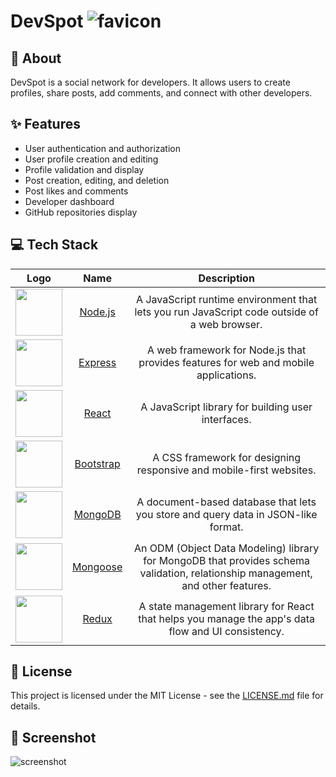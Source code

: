 ##

# DevSpot ![favicon](https://raw.githubusercontent.com/dzenis-h/devSpot/master/client/public/favicon.ico)

## 📝 About

DevSpot is a social network for developers. It allows users to create profiles, share posts, add comments, and connect with other developers.

## ✨ Features

- User authentication and authorization
- User profile creation and editing
- Profile validation and display
- Post creation, editing, and deletion
- Post likes and comments
- Developer dashboard
- GitHub repositories display

## 💻 Tech Stack

| Logo | Name | Description |
|:----:|:----:|:-----------:|
| <img src="https://nodejs.org/static/images/logos/nodejs-new-pantone-black.svg" width="75" height="75" align="center"> | [Node.js](https://nodejs.org/en/docs/) | A JavaScript runtime environment that lets you run JavaScript code outside of a web browser. |
| <img src="https://expressjs.com/images/express-facebook-share.png" width="75" height="75" align="center"> | [Express](https://expressjs.com/en/api.html) | A web framework for Node.js that provides features for web and mobile applications. |
| <img src="https://upload.wikimedia.org/wikipedia/commons/thumb/a/a7/React-icon.svg/1200px-React-icon.svg.png" width="75" height="75" align="center"> | [React](https://reactjs.org/docs/getting-started.html) | A JavaScript library for building user interfaces. |
| <img src="https://upload.wikimedia.org/wikipedia/commons/b/b2/Bootstrap_logo.svg" width="75" height="75" align="center"> | [Bootstrap](https://getbootstrap.com/docs/5.1/getting-started/introduction/) | A CSS framework for designing responsive and mobile-first websites. |
| <img src="https://mpng.hippopng.com/20190401/zsf/kisspng-mongodb-document-oriented-database-nosql-openshift-web-app-development-servcie-in-dehradun-5ca1b8cb8a0f32.3708278115541024755655.jpg" width="75" height="75" align="center"> | [MongoDB](https://www.mongodb.com/brand-resources) | A document-based database that lets you store and query data in JSON-like format. |
| <img src="https://mongoosejs.com/docs/images/mongoose5_62x30_transparent.png" width="75" height="75" align="center"> | [Mongoose](https://mongoosejs.com/docs/) | An ODM (Object Data Modeling) library for MongoDB that provides schema validation, relationship management, and other features. |
| <img src="https://redux.js.org/img/redux-logo-landscape.png" width="75" height="75" align="center"> | [Redux](https://redux.js.org/introduction/getting-started) | A state management library for React that helps you manage the app's data flow and UI consistency. |

## 📄 License

This project is licensed under the MIT License - see the [LICENSE.md](https://docs.google.com/document/d/11WK7tVoTFRMcWCuGZQCRWxEsDUEJ_6ArtfV-NjWcBCU/edit?usp=sharing) file for details.

## 📸 Screenshot

![screenshot](https://drive.google.com/uc?export=view&id=1SF6c5p8EkGWPnRohapnGEUSvWO5AAt0U)
